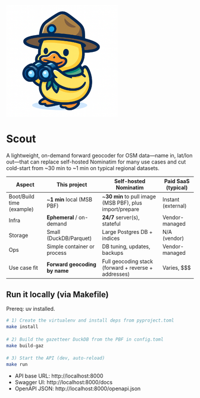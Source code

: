 <img src="images/duck-scout.png" alt="Scout logo — duck with binoculars" width="300">

# Scout
A lightweight, on-demand forward geocoder for OSM data—name in, lat/lon out—that can replace self-hosted Nominatim for many use cases and cut cold-start from ~30 min to ~1 min on typical regional datasets.

| Aspect                        | This project                            | Self-hosted Nominatim                                      | Paid SaaS (typical) |
|------------------------------|------------------------------------------|-------------------------------------------------------------|---------------------|
| Boot/Build time (example)    | ~**1 min** local (MSB PBF)               | ~**30 min** to pull image (MSB PBF), plus import/prepare    | Instant (external)  |
| Infra                        | **Ephemeral** / on-demand                | **24/7** server(s), stateful                                | Vendor-managed      |
| Storage                      | Small (DuckDB/Parquet)                   | Large Postgres DB + indices                                 | N/A (vendor)        |
| Ops                          | Simple container or process              | DB tuning, updates, backups                                 | Vendor-managed      |
| Use case fit                 | **Forward geocoding by name**            | Full geocoding stack (forward + reverse + addresses)        | Varies, $$$         |

## Run it locally (via Makefile)

Prereq: uv installed.
```bash
# 1) Create the virtualenv and install deps from pyproject.toml
make install

# 2) Build the gazetteer DuckDB from the PBF in config.toml
make build-gaz

# 3) Start the API (dev, auto-reload)
make run
```
* API base URL: http://localhost:8000
* Swagger UI: http://localhost:8000/docs
* OpenAPI JSON: http://localhost:8000/openapi.json